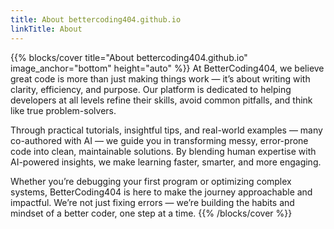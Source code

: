 ```yaml
---
title: About bettercoding404.github.io
linkTitle: About
---
```


{{% blocks/cover title="About bettercoding404.github.io" image_anchor="bottom" height="auto" %}}
At BetterCoding404, we believe great code is more than just making things work — it’s about writing with clarity, efficiency, and purpose. Our platform is dedicated to helping developers at all levels refine their skills, avoid common pitfalls, and think like true problem-solvers.

Through practical tutorials, insightful tips, and real-world examples — many co-authored with AI — we guide you in transforming messy, error-prone code into clean, maintainable solutions. By blending human expertise with AI-powered insights, we make learning faster, smarter, and more engaging.

Whether you’re debugging your first program or optimizing complex systems, BetterCoding404 is here to make the journey approachable and impactful. We’re not just fixing errors — we’re building the habits and mindset of a better coder, one step at a time.
{{% /blocks/cover %}}

